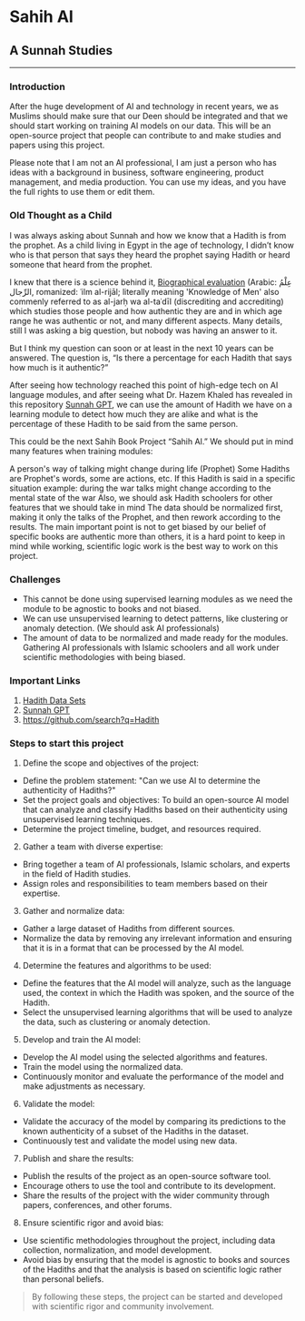 # Sahih AI

## A Sunnah Studies

***

### Introduction

After the huge development of AI and technology in recent years, we as Muslims should make sure that our Deen should be integrated and that we should start working on training AI models on our data. This will be an open-source project that people can contribute to and make studies and papers using this project.

Please note that I am not an AI professional, I am just a person who has ideas with a background in business, software engineering, product management, and media production. You can use my ideas, and you have the full rights to use them or edit them.

### Old Thought as a Child

I was always asking about Sunnah and how we know that a Hadith is from the prophet. As a child living in Egypt in the age of technology, I didn’t know who is that person that says they heard the prophet saying Hadith or heard someone that heard from the prophet.

I knew that there is a science behind it, [Biographical evaluation](https://en.wikipedia.org/wiki/Biographical_evaluation) (Arabic: عِلْمُ الرِّجال, romanized: ʿilm al-rijāl; literally meaning 'Knowledge of Men' also commenly referred to as al-jarḥ wa al-taʿdīl (discrediting and accrediting) which studies those people and how authentic they are and in which age range he was authentic or not, and many different aspects. Many details, still I was asking a big question, but nobody was having an answer to it.

But I think my question can soon or at least in the next 10 years can be answered. The question is, “Is there a percentage for each Hadith that says how much is it authentic?”

After seeing how technology reached this point of high-edge tech on AI language modules, and after seeing what Dr. Hazem Khaled has revealed in this repository [Sunnah GPT](https://github.com/hazemabdelkawy/SunnahGPT), we can use the amount of Hadith we have on a learning module to detect how much they are alike and what is the percentage of these Hadith to be said from the same person.

This could be the next Sahih Book Project “Sahih AI.” We should put in mind many features when training modules:

A person's way of talking might change during life (Prophet)
Some Hadiths are Prophet's words, some are actions, etc.
If this Hadith is said in a specific situation example: during the war talks might change according to the mental state of the war
Also, we should ask Hadith schoolers for other features that we should take in mind
The data should be normalized first, making it only the talks of the Prophet, and then rework according to the results.
The main important point is not to get biased by our belief of specific books are authentic more than others, it is a hard point to keep in mind while working, scientific logic work is the best way to work on this project.

### Challenges

* This cannot be done using supervised learning modules as we need the module to be agnostic to books and not biased.
* We can use unsupervised learning to detect patterns, like clustering or anomaly detection. (We should ask AI professionals)
* The amount of data to be normalized and made ready for the modules.
Gathering AI professionals with Islamic schoolers and all work under scientific methodologies with being biased.

### Important Links
1. [Hadith Data Sets](https://github.com/abdelrahmaan/Hadith-Data-Sets)
2. [Sunnah GPT](https://github.com/hazemabdelkawy/SunnahGPT)
3. https://github.com/search?q=Hadith

### Steps to start this project

1. Define the scope and objectives of the project:
 - Define the problem statement: "Can we use AI to determine the authenticity of Hadiths?"
 - Set the project goals and objectives: To build an open-source AI model that can analyze and classify Hadiths based on their authenticity using unsupervised learning techniques.
 - Determine the project timeline, budget, and resources required.
2. Gather a team with diverse expertise:
 - Bring together a team of AI professionals, Islamic scholars, and experts in the field of Hadith studies.
 - Assign roles and responsibilities to team members based on their expertise.
3. Gather and normalize data:
 - Gather a large dataset of Hadiths from different sources.
 - Normalize the data by removing any irrelevant information and ensuring that it is in a format that can be processed by the AI model.
4. Determine the features and algorithms to be used:
 - Define the features that the AI model will analyze, such as the language used, the context in which the Hadith was spoken, and the source of the Hadith.
 - Select the unsupervised learning algorithms that will be used to analyze the data, such as clustering or anomaly detection.
5. Develop and train the AI model:
 - Develop the AI model using the selected algorithms and features.
 - Train the model using the normalized data.
 - Continuously monitor and evaluate the performance of the model and make adjustments as necessary.
6. Validate the model:
 - Validate the accuracy of the model by comparing its predictions to the known authenticity of a subset of the Hadiths in the dataset.
 - Continuously test and validate the model using new data.
7. Publish and share the results:
 - Publish the results of the project as an open-source software tool.
 - Encourage others to use the tool and contribute to its development.
 - Share the results of the project with the wider community through papers, conferences, and other forums.
8. Ensure scientific rigor and avoid bias:
 - Use scientific methodologies throughout the project, including data collection, normalization, and model development.
 - Avoid bias by ensuring that the model is agnostic to books and sources of the Hadiths and that the analysis is based on scientific logic rather than personal beliefs.

> By following these steps, the project can be started and developed with scientific rigor and community involvement.
